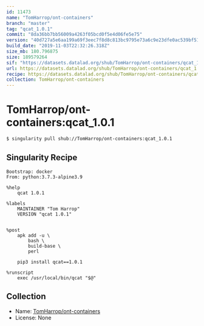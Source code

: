 ```yaml
---
id: 11473
name: "TomHarrop/ont-containers"
branch: "master"
tag: "qcat_1.0.1"
commit: "8da36bb7bb56009a4263f05bcd0f5e4d06fe5e75"
version: "40d727a5e6aa199a69f3eec7f8d8c813bc9795e73a6c9e23dfe0ac539bf51805"
build_date: "2019-11-03T22:32:26.318Z"
size_mb: 180.796875
size: 189579264
sif: "https://datasets.datalad.org/shub/TomHarrop/ont-containers/qcat_1.0.1/2019-11-03-8da36bb7-40d727a5/40d727a5e6aa199a69f3eec7f8d8c813bc9795e73a6c9e23dfe0ac539bf51805.sif"
url: https://datasets.datalad.org/shub/TomHarrop/ont-containers/qcat_1.0.1/2019-11-03-8da36bb7-40d727a5/
recipe: https://datasets.datalad.org/shub/TomHarrop/ont-containers/qcat_1.0.1/2019-11-03-8da36bb7-40d727a5/Singularity
collection: TomHarrop/ont-containers
---
```


# TomHarrop/ont-containers:qcat_1.0.1

```bash
$ singularity pull shub://TomHarrop/ont-containers:qcat_1.0.1
```

## Singularity Recipe

```singularity
Bootstrap: docker
From: python:3.7.3-alpine3.9

%help
    qcat 1.0.1

%labels
    MAINTAINER "Tom Harrop"
    VERSION "qcat 1.0.1"


%post
    apk add -u \
        bash \
        build-base \
        perl

    pip3 install qcat==1.0.1

%runscript
    exec /usr/local/bin/qcat "$@"
```

## Collection

 - Name: [TomHarrop/ont-containers](https://github.com/TomHarrop/ont-containers)
 - License: None

